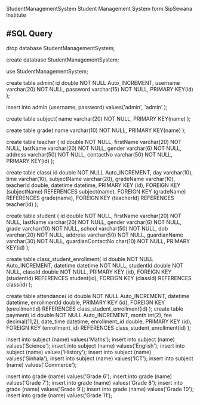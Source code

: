 StudentManagementSystem
Student Management System form SipSewana Institute

#SQL Query
----------------------------------------------------------------------------------

drop database StudentManagementSystem;

create database StudentManagementSystem;

use StudentManagementSystem;

create table admin( id double NOT NULL Auto_INCREMENT, username varchar(20) NOT NULL, password varchar(15) NOT NULL, PRIMARY KEY(id) );

insert into admin (username, password) values('admin', 'admin' );

create table subject( name varchar(20) NOT NULL, PRIMARY KEY(name) );

create table grade( name varchar(10) NOT NULL, PRIMARY KEY(name) );

create table teacher ( id double NOT NULL, firstName varchar(20) NOT NULL, lastName varchar(20) NOT NULL, gender varchar(6) NOT NULL, address varchar(50) NOT NULL, contactNo varchar(50) NOT NULL, PRIMARY KEY(id) );

create table class( id double NOT NULL Auto_INCREMENT, day varchar(10), time varchar(10), subjectName varchar(20), gradeName varchar(10), teacherId double, datetime datetime, PRIMARY KEY (id), FOREIGN KEY (subjectName) REFERENCES subject(name), FOREIGN KEY (gradeName) REFERENCES grade(name), FOREIGN KEY (teacherId) REFERENCES teacher(id) );

create table student ( id double NOT NULL, firstName varchar(20) NOT NULL, lastName varchar(20) NOT NULL, gender varchar(6) NOT NULL, grade varchar(10) NOT NULL, school varchar(50) NOT NULL, dob varchar(20) NOT NULL, address varchar(50) NOT NULL, guardianName varchar(30) NOT NULL, guardianContactNo char(10) NOT NULL, PRIMARY KEY(id) );

create table class_student_enrollment( id double NOT NULL Auto_INCREMENT, datetime datetime NOT NULL, studentId double NOT NULL, classId double NOT NULL, PRIMARY KEY (id), FOREIGN KEY (studentId) REFERENCES student(id), FOREIGN KEY (classId) REFERENCES class(id) );

create table attendance(
id double NOT NULL Auto_INCREMENT,
datetime datetime,
enrollmentId double,
PRIMARY KEY (id),
FOREIGN KEY (enrollmentId) REFERENCES class_student_enrollment(id)
);
create table payment( id double NOT NULL Auto_INCREMENT, month int(2), fee decimal(11,2), date_time datetime, enrollment_id double, PRIMARY KEY (id), FOREIGN KEY (enrollment_id) REFERENCES class_student_enrollment(id) );

insert into subject (name) values('Maths'); insert into subject (name) values('Science'); insert into subject (name) values('English'); insert into subject (name) values('History'); insert into subject (name) values('Sinhala'); insert into subject (name) values('ICT'); insert into subject (name) values('Commerce');

insert into grade (name) values('Grade 6'); insert into grade (name) values('Grade 7'); insert into grade (name) values('Grade 8'); insert into grade (name) values('Grade 9'); insert into grade (name) values('Grade 10'); insert into grade (name) values('Grade 11');
